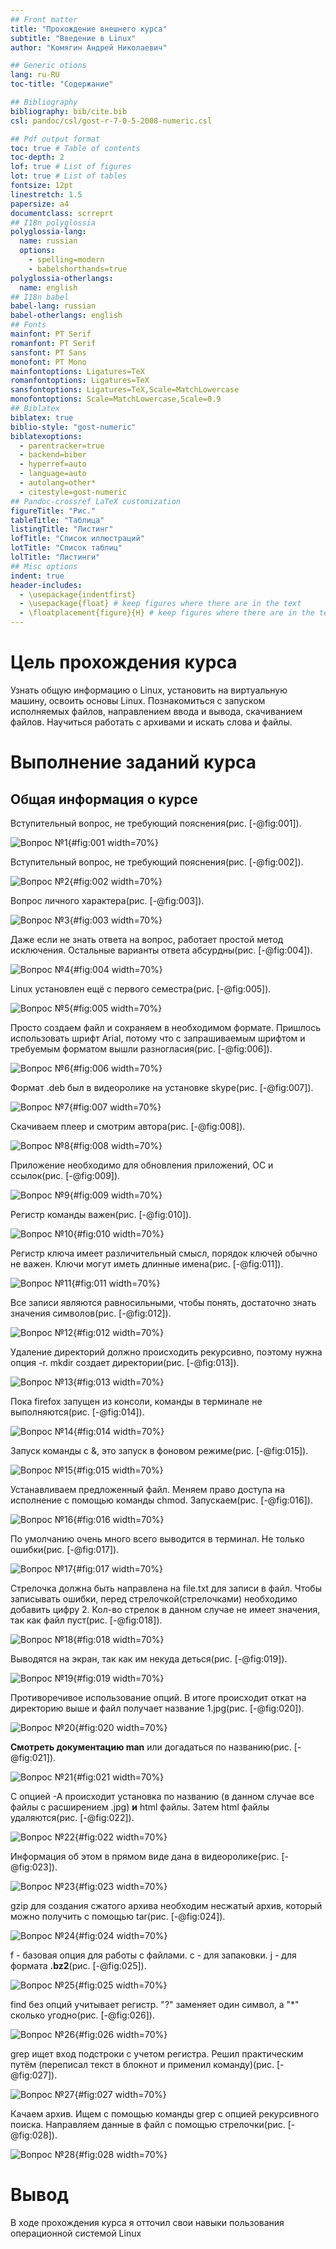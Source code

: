 ```yaml
---
## Front matter
title: "Прохождение внешнего курса"
subtitle: "Введение в Linux"
author: "Комягин Андрей Николаевич"

## Generic otions
lang: ru-RU
toc-title: "Содержание"

## Bibliography
bibliography: bib/cite.bib
csl: pandoc/csl/gost-r-7-0-5-2008-numeric.csl

## Pdf output format
toc: true # Table of contents
toc-depth: 2
lof: true # List of figures
lot: true # List of tables
fontsize: 12pt
linestretch: 1.5
papersize: a4
documentclass: scrreprt
## I18n polyglossia
polyglossia-lang:
  name: russian
  options:
	- spelling=modern
	- babelshorthands=true
polyglossia-otherlangs:
  name: english
## I18n babel
babel-lang: russian
babel-otherlangs: english
## Fonts
mainfont: PT Serif
romanfont: PT Serif
sansfont: PT Sans
monofont: PT Mono
mainfontoptions: Ligatures=TeX
romanfontoptions: Ligatures=TeX
sansfontoptions: Ligatures=TeX,Scale=MatchLowercase
monofontoptions: Scale=MatchLowercase,Scale=0.9
## Biblatex
biblatex: true
biblio-style: "gost-numeric"
biblatexoptions:
  - parentracker=true
  - backend=biber
  - hyperref=auto
  - language=auto
  - autolang=other*
  - citestyle=gost-numeric
## Pandoc-crossref LaTeX customization
figureTitle: "Рис."
tableTitle: "Таблица"
listingTitle: "Листинг"
lofTitle: "Список иллюстраций"
lotTitle: "Список таблиц"
lolTitle: "Листинги"
## Misc options
indent: true
header-includes:
  - \usepackage{indentfirst}
  - \usepackage{float} # keep figures where there are in the text
  - \floatplacement{figure}{H} # keep figures where there are in the text
---
```


# Цель прохождения курса

Узнать общую информацию о Linux, установить на виртуальную машину, освоить основы Linux. Познакомиться с запуском исполняемых файлов, направлением ввода и вывода, скачиванием файлов. Научиться работать с архивами и искать слова и файлы.

# Выполнение заданий курса

## Общая информация о курсе

Вступительный вопрос, не требующий пояснения(рис. [-@fig:001]).

![Вопрос №1](image/1.PNG){#fig:001 width=70%}

Вступительный вопрос, не требующий пояснения(рис. [-@fig:002]).

![Вопрос №2](image/2.PNG){#fig:002 width=70%}

Вопрос личного характера(рис. [-@fig:003]).

![Вопрос №3](image/3.PNG){#fig:003 width=70%}

Даже если не знать ответа на вопрос, работает простой метод исключения. Остальные варианты ответа абсурдны(рис. [-@fig:004]).

![Вопрос №4](image/4.PNG){#fig:004 width=70%}

Linux установлен ещё с первого семестра(рис. [-@fig:005]).

![Вопрос №5](image/5.PNG){#fig:005 width=70%}

Просто создаем файл и сохраняем в необходимом формате. Пришлось использовать шрифт Arial, потому что с запрашиваемым шрифтом и требуемым форматом вышли разногласия(рис. [-@fig:006]).

![Вопрос №6](image/6.PNG){#fig:006 width=70%}

Формат .deb был в видеоролике на установке skype(рис. [-@fig:007]).

![Вопрос №7](image/7.PNG){#fig:007 width=70%}

Скачиваем плеер и смотрим автора(рис. [-@fig:008]).

![Вопрос №8](image/8.PNG){#fig:008 width=70%}

Приложение необходимо для обновления приложений, ОС и ссылок(рис. [-@fig:009]).

![Вопрос №9](image/9.PNG){#fig:009 width=70%}

Регистр команды важен(рис. [-@fig:010]).

![Вопрос №10](image/10.PNG){#fig:010 width=70%}

Регистр ключа имеет различительный смысл, порядок ключей обычно не важен. Ключи могут иметь длинные имена(рис. [-@fig:011]).

![Вопрос №11](image/11.PNG){#fig:011 width=70%}

Все записи являются равносильными, чтобы понять, достаточно знать значения символов(рис. [-@fig:012]).

![Вопрос №12](image/12.PNG){#fig:012 width=70%}

Удаление директорий должно происходить рекурсивно, поэтому нужна опция -r. mkdir создает директории(рис. [-@fig:013]).

![Вопрос №13](image/13.PNG){#fig:013 width=70%}

Пока firefox запущен из консоли, команды в терминале не выполняются(рис. [-@fig:014]).

![Вопрос №14](image/14.PNG){#fig:014 width=70%}

Запуск команды с &, это запуск в фоновом режиме(рис. [-@fig:015]).

![Вопрос №15](image/15.PNG){#fig:015 width=70%}

Устанавливаем предложенный файл. Меняем право доступа на исполнение с помощью команды chmod. Запускаем(рис. [-@fig:016]).

![Вопрос №16](image/16.PNG){#fig:016 width=70%}

По умолчанию очень много всего выводится в терминал. Не только ошибки(рис. [-@fig:017]).

![Вопрос №17](image/17.PNG){#fig:017 width=70%}

Стрелочка должна быть направлена на file.txt для записи в файл. Чтобы записывать ошибки, перед стрелочкой(стрелочками) необходимо добавить цифру 2. Кол-во стрелок в данном случае не имеет значения, так как файл пуст(рис. [-@fig:018]).

![Вопрос №18](image/18.PNG){#fig:018 width=70%}

Выводятся на экран, так как им некуда деться(рис. [-@fig:019]).

![Вопрос №19](image/19.PNG){#fig:019 width=70%}

Противоречивое использование опций. В итоге происходит откат на директорию выше и файл получает название 1.jpg(рис. [-@fig:020]).

![Вопрос №20](image/20.PNG){#fig:020 width=70%}

**Смотреть документацию man** или догадаться по названию(рис. [-@fig:021]).

![Вопрос №21](image/21.PNG){#fig:021 width=70%}

С опцией -А происходит установка по названию (в данном случае все файлы с расширением .jpg) **и** html файлы. Затем html файлы удаляются(рис. [-@fig:022]).

![Вопрос №22](image/22.PNG){#fig:022 width=70%}

Информация об этом в прямом виде дана в видеоролике(рис. [-@fig:023]).

![Вопрос №23](image/23.PNG){#fig:023 width=70%}

gzip для создания сжатого архива необходим несжатый архив, который можно получить с помощью tar(рис. [-@fig:024]).

![Вопрос №24](image/24.PNG){#fig:024 width=70%}

f - базовая опция для работы с файлами. с - для запаковки. j - для формата **.bz2**(рис. [-@fig:025]).

![Вопрос №25](image/25.PNG){#fig:025 width=70%}

find без опций учитывает регистр. "?" заменяет один символ, а "*" сколько угодно(рис. [-@fig:026]).

![Вопрос №26](image/26.PNG){#fig:026 width=70%}

grep ищет вход подстроки с учетом регистра. Решил практическим путём (переписал текст в блокнот и применил команду)(рис. [-@fig:027]).

![Вопрос №27](image/27.PNG){#fig:027 width=70%}

Качаем архив. Ищем с помощью команды grep с опцией рекурсивного поиска. Направляем данные в файл с помощью стрелочки(рис. [-@fig:028]).

![Вопрос №28](image/28.PNG){#fig:028 width=70%}

# Вывод

В ходе прохождения курса я отточил свои навыки пользования операционной системой Linux


